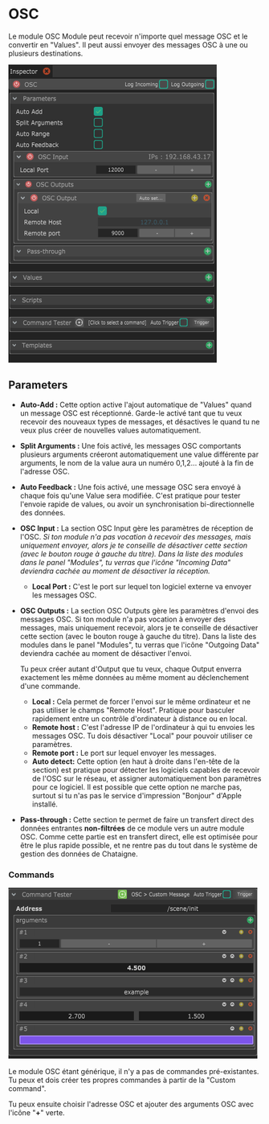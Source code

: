 # OSC

Le module OSC Module peut recevoir n'importe quel message  OSC et le convertir en "Values". Il peut aussi envoyer des messages OSC à une ou plusieurs destinations.

![](../../.gitbook/assets/osc.png)

## Parameters

* **Auto-Add :** Cette option active l'ajout automatique de "Values" quand un message OSC est réceptionné. Garde-le activé tant que tu veux recevoir des nouveaux types de messages, et désactives le quand tu ne veux plus créer de nouvelles values automatiquement.
* **Split Arguments :** Une fois activé, les messages OSC comportants plusieurs arguments créeront automatiquement une value différente par arguments, le nom de la value aura un numéro 0,1,2... ajouté à la fin de l'adresse OSC.
* **Auto Feedback :** Une fois activé, une message OSC sera envoyé à chaque fois qu'une Value sera modifiée. C'est pratique pour tester l'envoie rapide de values, ou avoir un synchronisation bi-directionnelle des données.
* **OSC Input :** La section OSC Input gère les paramètres de réception de l'OSC. _Si ton module n'a pas vocation à recevoir des messages, mais uniquement envoyer, alors je te conseille de désactiver cette section \(avec le bouton rouge à gauche du titre\). Dans la liste des modules dans le panel "Modules", tu verras que l'icône "Incoming Data" deviendra cachée au moment de désactiver la réception._
  * **Local Port :** C'est le port sur lequel ton logiciel externe va envoyer les messages OSC.
* **OSC Outputs :** La section OSC Outputs gère les paramètres d'envoi des messages OSC.  Si ton module n'a pas vocation à envoyer des messages, mais uniquement recevoir, alors je te conseille de désactiver cette section \(avec le bouton rouge à gauche du titre\). Dans la liste des modules dans le panel "Modules", tu verras que l'icône "Outgoing Data" deviendra cachée au moment de désactiver l'envoi.

   Tu peux créer autant d'Output que tu veux, chaque Output enverra exactement les même données au même moment au déclenchement d'une commande.

  * **Local :** Cela permet de forcer l'envoi sur le même ordinateur et ne pas utiliser le champs "Remote Host". Pratique pour basculer rapidement entre un contrôle d'ordinateur à distance ou en local.
  * **Remote host :** C'est l'adresse IP de l'ordinateur à qui tu envoies les messages OSC. Tu dois désactiver "Local" pour pouvoir utiliser ce paramètres.
  * **Remote port :** Le port sur lequel envoyer les messages.
  * **Auto detect:** Cette option \(en haut à droite dans l'en-tête de la section\) est pratique pour détecter les logiciels capables de recevoir de l'OSC sur le réseau, et assigner automatiquement bon paramètres pour ce logiciel. Il est possible que cette option ne marche pas, surtout si tu n'as pas le service d'impression "Bonjour" d'Apple installé.

* **Pass-through :** Cette section te permet de faire un transfert direct des données entrantes **non-filtrées** de ce module vers un autre module OSC. Comme cette partie est en transfert direct, elle est optimisée pour être le plus rapide possible, et ne rentre pas du tout dans le système de gestion des données de Chataigne.

### Commands

![OSC Module&apos;s only command : custom message](../../.gitbook/assets/custommessage.png)

Le module OSC  étant générique, il n'y a pas de commandes pré-existantes. Tu peux et dois créer tes propres commandes à partir de la "Custom command".

Tu peux ensuite choisir l'adresse OSC et ajouter des arguments OSC avec l'icône "**+**" verte.

